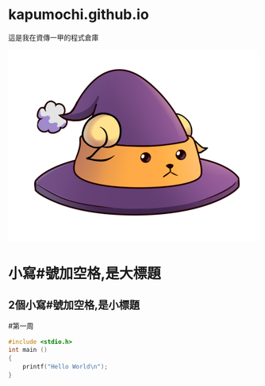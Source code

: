 # kapumochi.github.io
這是我在資傳一甲的程式倉庫

![img](20201101_021907.jpg)

# 小寫#號加空格,是大標題
## 2個小寫#號加空格,是小標題

#第一周

```c
#include <stdio.h>
int main ()
{
    printf("Hello World\n");
}
```
